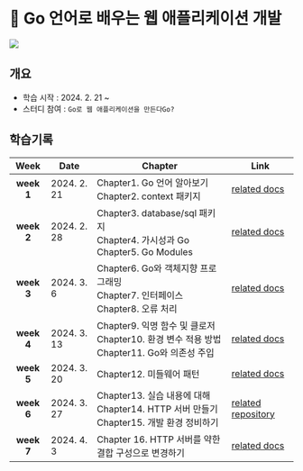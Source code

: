 # 📖 Go 언어로 배우는 웹 애플리케이션 개발

![](https://contents.kyobobook.co.kr/sih/fit-in/458x0/pdt/9791192987439.jpg)

## 개요
- 학습 시작 : 2024. 2. 21 ~
- 스터디 참여 : `Go로 웹 애플리케이션을 만든다Go?`

## 학습기록
|    Week    | Date        | Chapter                                                                  | Link                                                                    |
| :--------: | ----------- | ------------------------------------------------------------------------ | ----------------------------------------------------------------------- |
| **week 1** | 2024. 2. 21 | Chapter1. Go 언어 알아보기<br>Chapter2. context 패키지                            | [related docs](./web-application-development/week1.md)                  |
| **week 2** | 2024. 2. 28 | Chapter3. database/sql 패키지<br>Chapter4. 가시성과 Go<br>Chapter5. Go Modules  | [related docs](./web-application-development/week2.md)                  |
| **week 3** | 2024. 3. 6  | Chapter6. Go와 객체지향 프로그래밍<br>Chapter7. 인터페이스<br>Chapter8. 오류 처리           | [related docs](./web-application-development/week3.md)                  |
| **week 4** | 2024. 3. 13 | Chapter9. 익명 함수 및 클로저<br>Chapter10. 환경 변수 적용 방법<br>Chapter11. Go와 의존성 주입 | [related docs](./web-application-development/week4.md)                  |
| **week 5** | 2024. 3. 20 | Chapter12. 미들웨어 패턴                                                       | [related docs](./web-application-development/week5.md)                  |
| **week 6** | 2024. 3. 27 | Chapter13. 실습 내용에 대해<br>Chapter14. HTTP 서버 만들기<br>Chapter15. 개발 환경 정비하기  | [related repository](https://github.com/new-pow/go_todo_app/tree/GO-15) |
| **week 7** | 2024. 4. 3  | Chapter 16. HTTP 서버를 약한 결합 구성으로 변경하기                                     | [related docs](./web-application-development/week7.md)                  |
